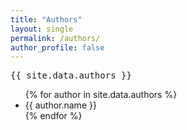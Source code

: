 ```yaml
---
title: "Authors"
layout: single
permalink: /authors/
author_profile: false
---
```


<pre>{{ site.data.authors }}</pre>

<ul>
  {% for author in site.data.authors %}
  <li>{{ author.name }}</li>
  {% endfor %}
</ul>
